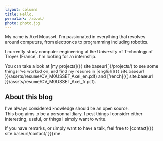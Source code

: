 ```yaml
---
layout: columns
title: Hello.
permalink: /about/
photo: photo.jpg
---
```


My name is Axel Mousset. I'm passionated in everything that revolves around computers, from electronics to programming including robotics.  

I currently study computer engineering at the University of Technology of Troyes (France). I'm looking for an internship.

You can take a look at [my projects]({{ site.baseurl }}/projects/) to see some things I've worked on, and find my resume in [english]({{ site.baseurl }}/assets/resume/CV_MOUSSET_Axel_en.pdf) and [french]({{ site.baseurl }}/assets/resume/CV_MOUSSET_Axel_fr.pdf).

## About this blog
I've always considered knowledge should be an open source.  
This blog aims to be a personnal diary. I post things I consider either interesting, useful, or things I simply want to write.  

If you have remarks, or simply want to have a talk, feel free to [contact]({{ site.baseurl/contact/ }}) me.